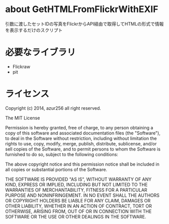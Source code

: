 about GetHTMLFromFlickrWithEXIF
===============================
引数に渡したセットIDの写真をFlickrからAPI経由で取得してHTMLの形式で情報を表示するだけのスクリプト

必要なライブラリ
================
* Flickraw
* pit

ライセンス
==========
Copyright (c) 2014, azur256 all right reserved.


The MIT License

Permission is hereby granted, free of charge, to any person obtaining a copy of this software and associated documentation files (the "Software"), to deal in the Software without restriction, including without limitation the rights to use, copy, modify, merge, publish, distribute, sublicense, and/or sell copies of the Software, and to permit persons to whom the Software is furnished to do so, subject to the following conditions:

The above copyright notice and this permission notice shall be included in all copies or substantial portions of the Software.

THE SOFTWARE IS PROVIDED "AS IS", WITHOUT WARRANTY OF ANY KIND, EXPRESS OR IMPLIED, INCLUDING BUT NOT LIMITED TO THE WARRANTIES OF MERCHANTABILITY, FITNESS FOR A PARTICULAR PURPOSE AND NONINFRINGEMENT. IN NO EVENT SHALL THE AUTHORS OR COPYRIGHT HOLDERS BE LIABLE FOR ANY CLAIM, DAMAGES OR OTHER LIABILITY, WHETHER IN AN ACTION OF CONTRACT, TORT OR OTHERWISE, ARISING FROM, OUT OF OR IN CONNECTION WITH THE SOFTWARE OR THE USE OR OTHER DEALINGS IN THE SOFTWARE.